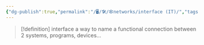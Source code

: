 ```yaml
---
{"dg-publish":true,"permalink":"/🖥/🛠/🕸networks/interface (IT)/","tags":["unix"]}
---
```




>[!definition] interface
> a way to name a functional connection between 2 systems, programs, devices... 



